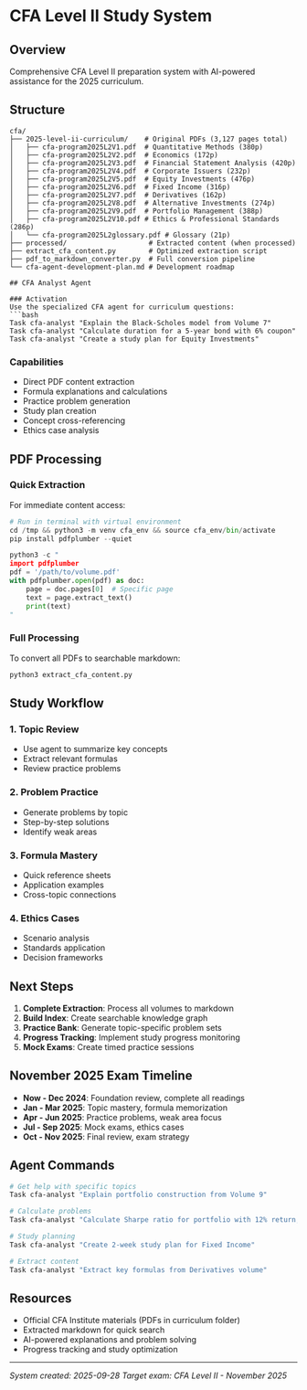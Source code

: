 # CFA Level II Study System

## Overview
Comprehensive CFA Level II preparation system with AI-powered assistance for the 2025 curriculum.

## Structure
```
cfa/
├── 2025-level-ii-curriculum/    # Original PDFs (3,127 pages total)
│   ├── cfa-program2025L2V1.pdf  # Quantitative Methods (380p)
│   ├── cfa-program2025L2V2.pdf  # Economics (172p)
│   ├── cfa-program2025L2V3.pdf  # Financial Statement Analysis (420p)
│   ├── cfa-program2025L2V4.pdf  # Corporate Issuers (232p)
│   ├── cfa-program2025L2V5.pdf  # Equity Investments (476p)
│   ├── cfa-program2025L2V6.pdf  # Fixed Income (316p)
│   ├── cfa-program2025L2V7.pdf  # Derivatives (162p)
│   ├── cfa-program2025L2V8.pdf  # Alternative Investments (274p)
│   ├── cfa-program2025L2V9.pdf  # Portfolio Management (388p)
│   ├── cfa-program2025L2V10.pdf # Ethics & Professional Standards (286p)
│   └── cfa-program2025L2glossary.pdf # Glossary (21p)
├── processed/                    # Extracted content (when processed)
├── extract_cfa_content.py        # Optimized extraction script
├── pdf_to_markdown_converter.py  # Full conversion pipeline
└── cfa-agent-development-plan.md # Development roadmap

## CFA Analyst Agent

### Activation
Use the specialized CFA agent for curriculum questions:
```bash
Task cfa-analyst "Explain the Black-Scholes model from Volume 7"
Task cfa-analyst "Calculate duration for a 5-year bond with 6% coupon"
Task cfa-analyst "Create a study plan for Equity Investments"
```

### Capabilities
- Direct PDF content extraction
- Formula explanations and calculations
- Practice problem generation
- Study plan creation
- Concept cross-referencing
- Ethics case analysis

## PDF Processing

### Quick Extraction
For immediate content access:
```python
# Run in terminal with virtual environment
cd /tmp && python3 -m venv cfa_env && source cfa_env/bin/activate
pip install pdfplumber --quiet

python3 -c "
import pdfplumber
pdf = '/path/to/volume.pdf'
with pdfplumber.open(pdf) as doc:
    page = doc.pages[0]  # Specific page
    text = page.extract_text()
    print(text)
"
```

### Full Processing
To convert all PDFs to searchable markdown:
```bash
python3 extract_cfa_content.py
```

## Study Workflow

### 1. Topic Review
- Use agent to summarize key concepts
- Extract relevant formulas
- Review practice problems

### 2. Problem Practice
- Generate problems by topic
- Step-by-step solutions
- Identify weak areas

### 3. Formula Mastery
- Quick reference sheets
- Application examples
- Cross-topic connections

### 4. Ethics Cases
- Scenario analysis
- Standards application
- Decision frameworks

## Next Steps

1. **Complete Extraction**: Process all volumes to markdown
2. **Build Index**: Create searchable knowledge graph
3. **Practice Bank**: Generate topic-specific problem sets
4. **Progress Tracking**: Implement study progress monitoring
5. **Mock Exams**: Create timed practice sessions

## November 2025 Exam Timeline

- **Now - Dec 2024**: Foundation review, complete all readings
- **Jan - Mar 2025**: Topic mastery, formula memorization
- **Apr - Jun 2025**: Practice problems, weak area focus
- **Jul - Sep 2025**: Mock exams, ethics cases
- **Oct - Nov 2025**: Final review, exam strategy

## Agent Commands
```bash
# Get help with specific topics
Task cfa-analyst "Explain portfolio construction from Volume 9"

# Calculate problems
Task cfa-analyst "Calculate Sharpe ratio for portfolio with 12% return, 15% volatility, 3% risk-free rate"

# Study planning
Task cfa-analyst "Create 2-week study plan for Fixed Income"

# Extract content
Task cfa-analyst "Extract key formulas from Derivatives volume"
```

## Resources
- Official CFA Institute materials (PDFs in curriculum folder)
- Extracted markdown for quick search
- AI-powered explanations and problem solving
- Progress tracking and study optimization

---
*System created: 2025-09-28*
*Target exam: CFA Level II - November 2025*